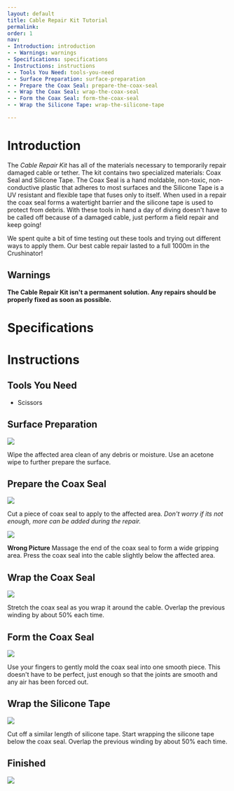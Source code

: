 ```yaml
---
layout: default
title: Cable Repair Kit Tutorial
permalink: 
order: 1
nav:
- Introduction: introduction
- - Warnings: warnings
- Specifications: specifications
- Instructions: instructions
- - Tools You Need: tools-you-need
- - Surface Preparation: surface-preparation
- - Prepare the Coax Seal: prepare-the-coax-seal
- - Wrap the Coax Seal: wrap-the-coax-seal
- - Form the Coax Seal: form-the-coax-seal
- - Wrap the Silicone Tape: wrap-the-silicone-tape

---
```


# Introduction

The *Cable Repair Kit* has all of the materials necessary to temporarily repair damaged cable or tether. The kit contains two specialized materials: Coax Seal and Silicone Tape. The Coax Seal is a hand moldable, non-toxic, non-conductive plastic that adheres to most surfaces and the Silicone Tape is a UV resistant and flexible tape that fuses only to itself. When used in a repair the coax seal forms a watertight barrier and the silicone tape is used to protect from debris. With these tools in hand a day of diving doesn't have to be called off because of a damaged cable, just perform a field repair and keep going!

We spent quite a bit of time testing out these tools and trying out different ways to apply them. Our best cable repair lasted to a full 1000m in the Crushinator! 

## Warnings

<i class="fa fa-exclamation-triangle fa-fw fa-2x text-warning"></i>  **The Cable Repair Kit isn't a permanent solution. Any repairs should be properly fixed as soon as possible.**

<i class="fa fa-exclamation-triangle fa-fw fa-2x text-warning"></i> 

# Specifications

# Instructions

## Tools You Need

* Scissors

## Surface Preparation 

<img src="/cable-repair-kit/cad/Damaged-Cable.JPG" class="img-responsive img-center" style="max-width:600px"  />

Wipe the affected area clean of any debris or moisture. Use an acetone wipe to further prepare the surface. 

## Prepare the Coax Seal


<img src="/cable-repair-kit/cad/Coax-Cut.JPG" class="img-responsive img-center" style="max-width:600px"  />

Cut a piece of coax seal to apply to the affected area. *Don't worry if its not enough, more can be added during the repair.*

<img src="/cable-repair-kit/cad/Coax-Wrap-1.JPG" class="img-responsive img-center" style="max-width:600px"  />

**Wrong Picture** Massage the end of the coax seal to form a wide gripping area. Press the coax seal into the cable slightly below the affected area. 

## Wrap the Coax Seal


<img src="/cable-repair-kit/cad/Coax-Wrap-2.JPG" class="img-responsive img-center" style="max-width:600px"  />

Stretch the coax seal as you wrap it around the cable. Overlap the previous winding by about 50% each time. 

## Form the Coax Seal

<img src="/cable-repair-kit/cad/Coax-Smooth.JPG" class="img-responsive img-center" style="max-width:600px"  />

Use your fingers to gently mold the coax seal into one smooth piece. This doesn't have to be perfect, just enough so that the joints are smooth and any air has been forced out.

## Wrap the Silicone Tape


<img src="/cable-repair-kit/cad/Silicone-Wrap.JPG" class="img-responsive img-center" style="max-width:600px"  />


Cut off a similar length of silicone tape. Start wrapping the silicone tape below the coax seal. Overlap the previous winding by about 50% each time.


## Finished

<img src="/cable-repair-kit/cad/Complete.JPG" class="img-responsive img-center" style="max-width:600px"  />
